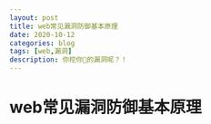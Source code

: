 ```yaml
---
layout: post
title: web常见漏洞防御基本原理
date: 2020-10-12
categories: blog
tags: [web,漏洞]
description: 你挖你🐎的漏洞呢？！
---
```


# web常见漏洞防御基本原理


